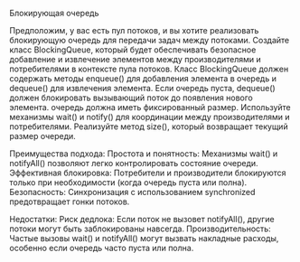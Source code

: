 Блокирующая очередь

Предположим, у вас есть пул потоков, и вы хотите реализовать блокирующую очередь для передачи задач между потоками. Создайте класс BlockingQueue, который будет обеспечивать безопасное добавление и извлечение элементов между производителями и потребителями в контексте пула потоков.
Класс BlockingQueue должен содержать методы enqueue() для добавления элемента в очередь и dequeue() для извлечения элемента. Если очередь пуста, dequeue() должен блокировать вызывающий поток до появления нового элемента.
очередь должна иметь фиксированный размер.
Используйте механизмы wait() и notify() для координации между производителями и потребителями. Реализуйте метод size(), который возвращает текущий размер очереди.

Преимущества подхода:
Простота и понятность: Механизмы wait() и notifyAll() позволяют легко контролировать состояние очереди.
Эффективная блокировка: Потребители и производители блокируются только при необходимости (когда очередь пуста или полна).
Безопасность: Синхронизация с использованием synchronized предотвращает гонки потоков.

Недостатки:
Риск дедлока: Если поток не вызовет notifyAll(), другие потоки могут быть заблокированы навсегда.
Производительность: Частые вызовы wait() и notifyAll() могут вызвать накладные расходы, особенно если очередь часто пуста или полна.
